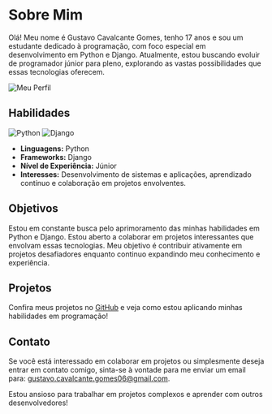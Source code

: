 # Sobre Mim

Olá! Meu nome é Gustavo Cavalcante Gomes, tenho 17 anos e sou um estudante dedicado à programação, com foco especial em desenvolvimento em Python e Django. Atualmente, estou buscando evoluir de programador júnior para pleno, explorando as vastas possibilidades que essas tecnologias oferecem.

![Meu Perfil](https://avatars.githubusercontent.com/u/130493202?v=4)

## Habilidades

![Python](https://img.shields.io/badge/Python-3.9-blue)
![Django](https://img.shields.io/badge/Django-3.2-green)

- **Linguagens:** Python
- **Frameworks:** Django
- **Nível de Experiência:** Júnior
- **Interesses:** Desenvolvimento de sistemas e aplicações, aprendizado contínuo e colaboração em projetos envolventes.

## Objetivos

Estou em constante busca pelo aprimoramento das minhas habilidades em Python e Django. Estou aberto a colaborar em projetos interessantes que envolvam essas tecnologias. Meu objetivo é contribuir ativamente em projetos desafiadores enquanto continuo expandindo meu conhecimento e experiência.

## Projetos

Confira meus projetos no [GitHub](https://github.com/Gustavo-PGM) e veja como estou aplicando minhas habilidades em programação!

## Contato

Se você está interessado em colaborar em projetos ou simplesmente deseja entrar em contato comigo, sinta-se à vontade para me enviar um email para: [gustavo.cavalcante.gomes06@gmail.com](mailto:gustavo.cavalcante.gomes06@gmail.com).

Estou ansioso para trabalhar em projetos complexos e aprender com outros desenvolvedores!
